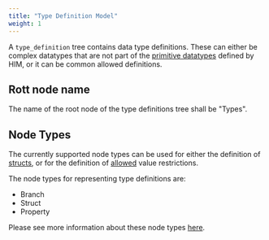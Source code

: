```yaml
---
title: "Type Definition Model"
weight: 1
---
```


A `type_definition` tree contains data type definitions.
These can either be complex datatypes that are not part of the
[primitive datatypes](/hierarchical_information_model/common_rule_set/data_entry/datatypes#primitive-datatypes) defined by HIM,
or it can be common allowed definitions.

## Rott node name
The name of the root node of the type definitions tree shall be "Types".

## Node Types
The currently supported node types can be used for either the definition of [structs](https://en.wikipedia.org/wiki/Composite_data_type),
or for the definition of [allowed](/hierarchical_information_model/common_rule_set/data_entry/value_restrictions/#allowed) value restrictions.

The node types for representing type definitions are:
- Branch
- Struct
- Property

Please see more information about these node types [here](/hierarchical_information_model/common_rule_set/node_types/).
